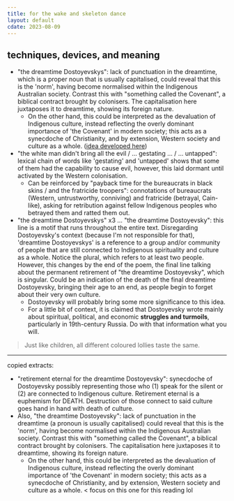 ```yaml
---
title: for the wake and skeleton dance 
layout: default
cdate: 2023-08-09
---
```


## techniques, devices, and meaning

- "the dreamtime Dostoyevskys": lack of punctuation in the dreamtime, which is a proper noun that is usually capitalised, could reveal that this is the 'norm', having become normalised within the Indigenous Australian society. Contrast this with "something called the Covenant", a biblical contract brought by colonisers. The capitalisation here juxtaposes it to dreamtime, showing its foreign nature.
    - On the other hand, this could be interpreted as the devaluation of Indigenous culture, instead reflecting the overly dominant importance of 'the Covenant' in modern society; this acts as a synecdoche of Christianity, and by extension, Western society and culture as a whole. ([idea developed here](notes/dostoyevsky-in-wagan-watson.md))
- "the white man didn't bring all the evil / ... gestating ... / ... untapped": lexical chain of words like 'gestating' and 'untapped' shows that some of them had the capability to cause evil, however, this laid dormant until activated by the Western colonisation.
    - Can be reinforced by "payback time for the bureaucrats in black skins / and the fratricide troopers": connotations of bureaucrats (Western, untrustworthy, conniving) and fratricide (betrayal, Cain-like), asking for retribution against fellow Indigenous peoples who betrayed them and ratted them out.
- "the dreamtime Dostoyevskys" x3 ... "the dreamtime Dostoyevsky": this line is a motif that runs throughout the entire text. Disregarding Dostoyevsky's context (because I'm not responsible for that), 'dreamtime Dostoyevskys' is a reference to a group and/or community of people that are still connected to Indigenous spirituality and culture as a whole. Notice the plural, which refers to at least two people. However, this changes by the end of the poem, the final line talking about the permanent retirement of "the dreamtime Dostoyevsky", which is singular. Could be an indication of the death of the final dreamtime Dostoyevsky, bringing their age to an end, as people begin to forget about their very own culture.
    - Dostoyevsky will probably bring some more significance to this idea.
    - For a little bit of context, it is claimed that Dostoyevsky wrote mainly about spiritual, political, and economic **struggles and turmoils**, particularly in 19th-century Russia. Do with that information what you will.

> Just like children, all different coloured lollies taste the same.

---

copied extracts:
- "retirement eternal for the dreamtime Dostoyevsky": synecdoche of Dostoyevsky possibly representing those who (1) speak for the silent or (2) are connected to Indigenous culture. Retirement eternal is a euphemism for DEATH. Destruction of those connect to said culture goes hand in hand with death of culture.​
- Also, "the dreamtime Dostoyevsky": lack of punctuation in the dreamtime (a pronoun is usually capitalised) could reveal that this is the 'norm', having become normalised within the Indigenous Australian society. Contrast this with "something called the Covenant", a biblical contract brought by colonisers. The capitalisation here juxtaposes it to dreamtime, showing its foreign nature.​
    - On the other hand, this could be interpreted as the devaluation of Indigenous culture, instead reflecting the overly dominant importance of 'the Covenant' in modern society; this acts as a synecdoche of Christianity, and by extension, Western society and culture as a whole. < focus on this one for this reading lol​
